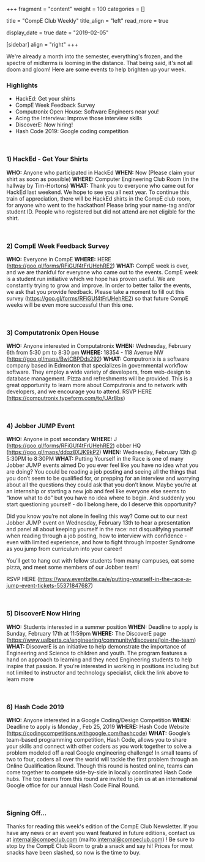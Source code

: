 
+++
fragment = "content"
weight = 100
categories = []

title = "CompE Club Weekly"
title_align = "left"
read_more = true

display_date = true
date = "2019-02-05" 

[sidebar]
  align = "right"
+++
    



We're already a month into the semester, everything's frozen, and the spectre of midterms is looming in the distance. That being said, it's not all doom and gloom! Here are some events to help brighten up your week.
</br>

### Highlights

*  HackEd: Get your shirts
*  CompE Week Feedback Survey
*  Computronix Open House: Software Engineers near you!
*  Acing the Interview: Improve those interview skills
*  DiscoverE: Now hiring!
*  Hash Code 2019: Google coding competition

</br>

### 1) HackEd - Get Your Shirts


**WHO:** Anyone who participated in HackEd
**WHEN:** Now (Please claim your shirt as soon as possible)
**WHERE:** Computer Engineering Club Room (In the hallway by Tim-Hortons)
**WHAT:** Thank you to everyone who came out for HackEd last weekend. We hope to see you all next year. To continue this train of appreciation, there will be HackEd shirts in the CompE club room, for anyone who went to the hackathon! Please bring your name-tag and/or student ID. People who registered but did not attend are not eligible for the shirt.

</br>

### 2) CompE Week Feedback Survey



**WHO:** Everyone in CompE
**WHERE:** HERE (https://goo.gl/forms/RFiGUf4tFrUHehRE2)
**WHAT:** CompE week is over, and we are thankful for everyone who came out to the events. CompE week is a student run initiative which we hope has proven useful. We are constantly trying to grow and improve. In order to better tailor the events, we ask that you provide feedback. Please take a moment to fill out this survey (https://goo.gl/forms/RFiGUf4tFrUHehRE2) so that future CompE weeks will be even more successful than this one.

</br>

### 3) Computatronix Open House



**WHO:** Anyone interested in Computatronix
**WHEN:** Wednesday, February 6th from 5:30 pm to 8:30 pm
**WHERE:** 18354 - 118 Avenue NW (https://goo.gl/maps/BwiCBPDds292)
**WHAT:** Computronix is a software company based in Edmonton that specializes in governmental workflow software. They employ a wide variety of developers, from web-design to database management. Pizza and refreshments will be provided. This is a great opportunity to learn more about Computronix and to network with developers, and we encourage you to attend.
RSVP HERE (https://computronix.typeform.com/to/UAr8bs)

</br>

### 4) Jobber JUMP Event



**WHO:** Anyone in post secondary
**WHERE:** J (https://goo.gl/forms/RFiGUf4tFrUHehRE2) obber HQ (https://goo.gl/maps/ddqz8XJK9kP2)
**WHEN:** Wednesday, February 13th @ 5:30PM to 8:30PM
**WHAT:** Putting Yourself in the Race is one of many Jobber JUMP events aimed
Do you ever feel like you have no idea what you are doing?
You could be reading a job posting and seeing all the things that you don’t seem to be qualified for, or prepping for an interview and worrying about all the questions they could ask that you don’t know. Maybe you’re at an internship or starting a new job and feel like everyone else seems to “know what to do” but you have no idea where to begin. And suddenly you start questioning yourself - do I belong here, do I deserve this opportunity?

Did you know you’re not alone in feeling this way? Come out to our next Jobber JUMP event on Wednesday, February 13th to hear a presentation and panel all about keeping yourself in the race: not disqualifying yourself when reading through a job posting, how to interview with confidence - even with limited experience, and how to fight through Imposter Syndrome as you jump from curriculum into your career!

You’ll get to hang out with fellow students from many campuses, eat some pizza, and meet some members of our Jobber team!

RSVP HERE (https://www.eventbrite.ca/e/putting-yourself-in-the-race-a-jump-event-tickets-55371847687)

</br>

### 5) DiscoverE Now Hiring


**WHO:** Students interested in a summer position
**WHEN:** Deadline to apply is Sunday, February 17th at 11:59pm
**WHERE:** The DiscoverE page (https://www.ualberta.ca/engineering/community/discovere/join-the-team)
**WHAT:**  DiscoverE is an initiative to help demonstrate the importance of Engineering and Science to children and youth. The program features a hand on approach to learning and they need Engineering students to help inspire that passion. If you're interested in working in positions including but not limited to instructor and technology specialist, click the link above to learn more


</br>

### 6) Hash Code 2019


**WHO:** Anyone interested in a Google Coding/Design Competition
**WHEN:** Deadline to apply is Monday , Feb 25, 2019
**WHERE:** Hash Code Website (https://codingcompetitions.withgoogle.com/hashcode)
**WHAT:**  Google’s team-based programming competition, Hash Code, allows you to share your skills and connect with other coders as you work together to solve a problem modeled off a real Google engineering challenge! In small teams of two to four, coders all over the world will tackle the first problem through an Online Qualification Round. Though this round is hosted online, teams can come together to compete side-by-side in locally coordinated Hash Code hubs. The top teams from this round are invited to join us at an international Google office for our annual Hash Code Final Round.


</br>

### Signing Off...

Thanks for reading this week's edition of the CompE Club Newsletter.  If you have any news or an event you want featured in future editions, contact us at internal@compeclub.com (mailto:internal@compeclub.com) !  Be sure to stop by the CompE Club Room to grab a snack and say hi! Prices for most snacks have been slashed, so now is the time to buy.

</br>
